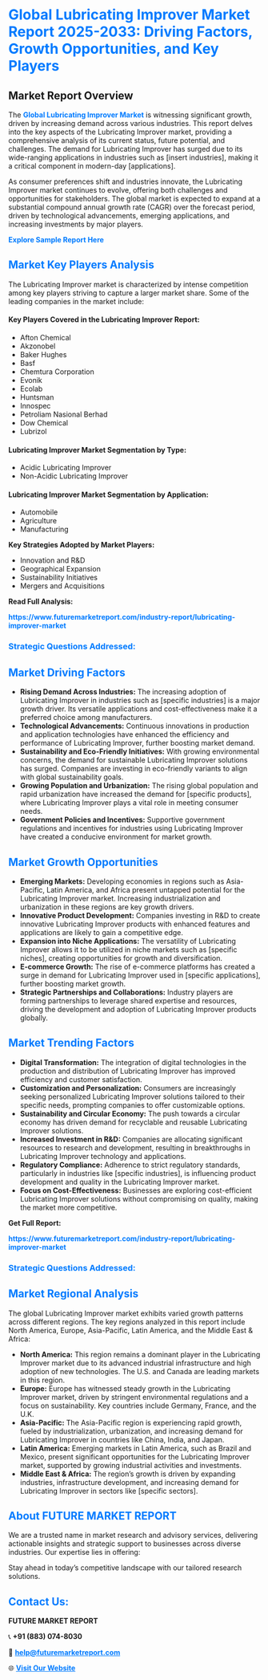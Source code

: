 <h1 style="color: #007BFF;">Global Lubricating Improver Market Report 2025-2033: Driving Factors, Growth Opportunities, and Key Players</h1>

<section id="overview">
<h2>Market Report Overview</h2>
<p>The <a href="https://www.futuremarketreport.com/industry-report/lubricating-improver-market" style="color: #007BFF; text-decoration: none;"><strong>Global Lubricating Improver Market</strong></a> is witnessing significant growth, driven by increasing demand across various industries. This report delves into the key aspects of the Lubricating Improver market, providing a comprehensive analysis of its current status, future potential, and challenges. The demand for Lubricating Improver has surged due to its wide-ranging applications in industries such as [insert industries], making it a critical component in modern-day [applications].</p>
<p>As consumer preferences shift and industries innovate, the Lubricating Improver market continues to evolve, offering both challenges and opportunities for stakeholders. The global market is expected to expand at a substantial compound annual growth rate (CAGR) over the forecast period, driven by technological advancements, emerging applications, and increasing investments by major players.</p>
</section>

<section id="overview">
<p><a href="https://www.futuremarketreport.com/request-sample/reportId=31023" style="color: #007BFF; text-decoration: none;"><strong>Explore Sample Report Here</strong></a></p>
</section>

<section id="key-players">
<h2 style="color: #007BFF;">Market Key Players Analysis</h2>
<p>The Lubricating Improver market is characterized by intense competition among key players striving to capture a larger market share. Some of the leading companies in the market include:</p>
<h4>Key Players Covered in the Lubricating Improver Report:</h4>
<ul><li>Afton Chemical</li><li>Akzonobel</li><li>Baker Hughes</li><li>Basf</li><li>Chemtura Corporation</li><li>Evonik</li><li>Ecolab</li><li>Huntsman</li><li>Innospec</li><li>Petroliam Nasional Berhad</li><li>Dow Chemical</li><li>Lubrizol</li></ul>
<h4>Lubricating Improver Market Segmentation by Type:</h4>
<ul><li>Acidic Lubricating Improver</li><li>Non-Acidic Lubricating Improver</li></ul>

<h4>Lubricating Improver Market Segmentation by Application:</h4>
<ul><li>Automobile</li><li>Agriculture</li><li>Manufacturing</li></ul>
<p><strong>Key Strategies Adopted by Market Players:</strong></p>
<ul>
<li>Innovation and R&D</li>
<li>Geographical Expansion</li>
<li>Sustainability Initiatives</li>
<li>Mergers and Acquisitions</li>
</ul>
</section>

<section>
<p><strong>Read Full Analysis: </strong></p><a href="https://www.futuremarketreport.com/industry-report/lubricating-improver-market" style="color: #007BFF; text-decoration: none;"><strong>https://www.futuremarketreport.com/industry-report/lubricating-improver-market</strong></a>
<h3 style="color: #007BFF;">Strategic Questions Addressed:</h3>
</section>

<section id="driving-factors">
<h2 style="color: #007BFF;">Market Driving Factors</h2>
<ul>
<li><strong>Rising Demand Across Industries:</strong> The increasing adoption of Lubricating Improver in industries such as [specific industries] is a major growth driver. Its versatile applications and cost-effectiveness make it a preferred choice among manufacturers.</li>
<li><strong>Technological Advancements:</strong> Continuous innovations in production and application technologies have enhanced the efficiency and performance of Lubricating Improver, further boosting market demand.</li>
<li><strong>Sustainability and Eco-Friendly Initiatives:</strong> With growing environmental concerns, the demand for sustainable Lubricating Improver solutions has surged. Companies are investing in eco-friendly variants to align with global sustainability goals.</li>
<li><strong>Growing Population and Urbanization:</strong> The rising global population and rapid urbanization have increased the demand for [specific products], where Lubricating Improver plays a vital role in meeting consumer needs.</li>
<li><strong>Government Policies and Incentives:</strong> Supportive government regulations and incentives for industries using Lubricating Improver have created a conducive environment for market growth.</li>
</ul>
</section>

<section id="growth-opportunities">
<h2 style="color: #007BFF;">Market Growth Opportunities</h2>
<ul>
<li><strong>Emerging Markets:</strong> Developing economies in regions such as Asia-Pacific, Latin America, and Africa present untapped potential for the Lubricating Improver market. Increasing industrialization and urbanization in these regions are key growth drivers.</li>
<li><strong>Innovative Product Development:</strong> Companies investing in R&D to create innovative Lubricating Improver products with enhanced features and applications are likely to gain a competitive edge.</li>
<li><strong>Expansion into Niche Applications:</strong> The versatility of Lubricating Improver allows it to be utilized in niche markets such as [specific niches], creating opportunities for growth and diversification.</li>
<li><strong>E-commerce Growth:</strong> The rise of e-commerce platforms has created a surge in demand for Lubricating Improver used in [specific applications], further boosting market growth.</li>
<li><strong>Strategic Partnerships and Collaborations:</strong> Industry players are forming partnerships to leverage shared expertise and resources, driving the development and adoption of Lubricating Improver products globally.</li>
</ul>
</section>

<section id="trending-factors">
<h2 style="color: #007BFF;">Market Trending Factors</h2>
<ul>
<li><strong>Digital Transformation:</strong> The integration of digital technologies in the production and distribution of Lubricating Improver has improved efficiency and customer satisfaction.</li>
<li><strong>Customization and Personalization:</strong> Consumers are increasingly seeking personalized Lubricating Improver solutions tailored to their specific needs, prompting companies to offer customizable options.</li>
<li><strong>Sustainability and Circular Economy:</strong> The push towards a circular economy has driven demand for recyclable and reusable Lubricating Improver solutions.</li>
<li><strong>Increased Investment in R&D:</strong> Companies are allocating significant resources to research and development, resulting in breakthroughs in Lubricating Improver technology and applications.</li>
<li><strong>Regulatory Compliance:</strong> Adherence to strict regulatory standards, particularly in industries like [specific industries], is influencing product development and quality in the Lubricating Improver market.</li>
<li><strong>Focus on Cost-Effectiveness:</strong> Businesses are exploring cost-efficient Lubricating Improver solutions without compromising on quality, making the market more competitive.</li>
</ul>
</section>

<section>
<p><strong>Get Full Report: </strong></p><a href="https://www.futuremarketreport.com/industry-report/lubricating-improver-market" style="color: #007BFF; text-decoration: none;"><strong>https://www.futuremarketreport.com/industry-report/lubricating-improver-market</strong></a>
<h3 style="color: #007BFF;">Strategic Questions Addressed:</h3>
</section>


<section id="regional-analysis">
<h2 style="color: #007BFF;">Market Regional Analysis</h2>
<p>The global Lubricating Improver market exhibits varied growth patterns across different regions. The key regions analyzed in this report include North America, Europe, Asia-Pacific, Latin America, and the Middle East & Africa:</p>
<ul>
<li><strong>North America:</strong> This region remains a dominant player in the Lubricating Improver market due to its advanced industrial infrastructure and high adoption of new technologies. The U.S. and Canada are leading markets in this region.</li>
<li><strong>Europe:</strong> Europe has witnessed steady growth in the Lubricating Improver market, driven by stringent environmental regulations and a focus on sustainability. Key countries include Germany, France, and the U.K.</li>
<li><strong>Asia-Pacific:</strong> The Asia-Pacific region is experiencing rapid growth, fueled by industrialization, urbanization, and increasing demand for Lubricating Improver in countries like China, India, and Japan.</li>
<li><strong>Latin America:</strong> Emerging markets in Latin America, such as Brazil and Mexico, present significant opportunities for the Lubricating Improver market, supported by growing industrial activities and investments.</li>
<li><strong>Middle East & Africa:</strong> The region’s growth is driven by expanding industries, infrastructure development, and increasing demand for Lubricating Improver in sectors like [specific sectors].</li>
</ul>
</section>

<footer>
<h2 style="color: #007BFF;">About FUTURE MARKET REPORT</h2>
<p>We are a trusted name in market research and advisory services, delivering actionable insights and strategic support to businesses across diverse industries. Our expertise lies in offering:</p>

<p>Stay ahead in today’s competitive landscape with our tailored research solutions.</p>

<h2 style="color: #007BFF;">Contact Us:</h2>
<p><strong>FUTURE MARKET REPORT</strong></p>
<p>📞 <strong>+91 (883) 074-8030</strong></p>
<p>📧 <strong><a href="mailto:help@futuremarketreport.com" style="color: #007BFF;">help@futuremarketreport.com</a></strong></p>
<p>🌐 <strong><a href="https://www.futuremarketreport.com/" style="color: #007BFF;">Visit Our Website</a></strong></p>
</footer>